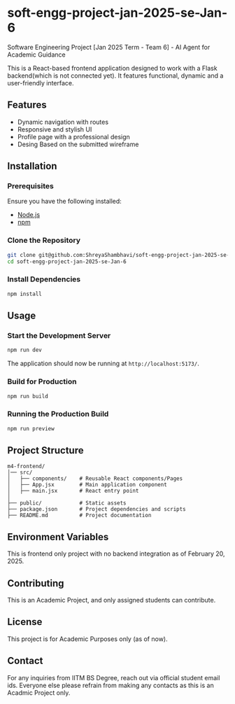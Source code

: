 # soft-engg-project-jan-2025-se-Jan-6
Software Engineering Project [Jan 2025 Term - Team 6] - AI Agent for Academic Guidance

This is a React-based frontend application designed to work with a Flask backend(which is not connected yet). It features functional, dynamic and a user-friendly interface.

## Features
- Dynamic navigation with routes
- Responsive and stylish UI
- Profile page with a professional design
- Desing Based on the submitted wireframe

## Installation

### Prerequisites
Ensure you have the following installed:
- [Node.js](https://nodejs.org/)
- [npm](https://www.npmjs.com/) 

### Clone the Repository
```sh
git clone git@github.com:ShreyaShambhavi/soft-engg-project-jan-2025-se-Jan-6.git
cd soft-engg-project-jan-2025-se-Jan-6
```

### Install Dependencies
```sh
npm install

```

## Usage

### Start the Development Server
```sh
npm run dev

```

The application should now be running at `http://localhost:5173/`.

### Build for Production
```sh
npm run build

```

### Running the Production Build
```sh
npm run preview
```

## Project Structure
```
m4-frontend/
│── src/
│   ├── components/    # Reusable React components/Pages
│   ├── App.jsx        # Main application component
│   ├── main.jsx       # React entry point
│
├── public/            # Static assets
├── package.json       # Project dependencies and scripts
├── README.md          # Project documentation
```

## Environment Variables
This is frontend only project with no backend integration as of February 20, 2025.

## Contributing
This is an Academic Project, and only assigned students can contribute.

## License
This project is for Academic Purposes only (as of now).

## Contact
For any inquiries from IITM BS Degree, reach out via official student email ids.
Everyone else please refrain from making any contacts as this is an Acadmic Project only.



